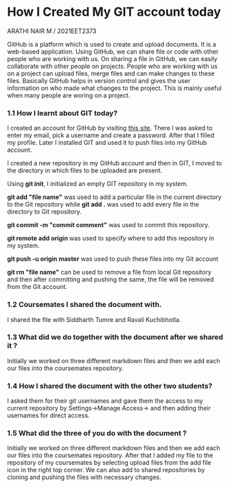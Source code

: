 # **How I Created My GIT account today**
ARATHI NAIR M / 2021EET2373

GitHub is a platform which is used to create and upload documents. It is a web-based application. Using GitHub, we can share file or code with other people who are working with us. On sharing a file in GitHub, we can easily collaborate with other people on projects. People who are working with us on a project can upload files, merge files and can make changes to these files. Basically GitHub helps in version control and gives the user information on who made what changes to the project. This is mainly useful when many people are woring on a project.

### 1.1 How I learnt about GIT today?

I created an account for GitHub by visiting [this site](github.com). There I was asked to enter my email, pick a username and create a password. After that I filled my profile. Later I installed GIT and used it to push files into my GitHub account. 

I created a new repository in my GitHub account and then in GIT, I moved to the directory in which files to be uploaded are present. 

Using **git init**, I initialized an empty GIT repository in my system. 

**git add "file name"** was used to add a particular file in the current directory to the Git repository while  **git add .** was used to add every file in the directory to Git repository.

**git commit -m "commit comment"** was used to commit this repository.

**git remote add origin <link to new repository>** was used to specify where to add this repository in my system.

**git push -u origin master** was used to push these files into my Git account

**git rm "file name"** can be used to remove a file from local Git repository and then after committing and pushing the same, the file will be removed from the Git account.

### 1.2 Coursemates I shared the document with.
I shared the file with Siddharth Tumre and Ravali Kuchibhotla.

### 1.3 What did we do together with the document after we shared it ?
Initially we worked on three different markdown files and then we add each our files into the coursemates repository.

### 1.4 How I shared the document with the other two students?
I asked them for their git usernames and gave them the access to my current repository by Settings->Manage Access-> and then adding their usernames for direct access.

### 1.5 What did the three of you do with the document ?
Initially we worked on three different markdown files and then we add each our files into the coursemates repository. After that I added my file to the repository of my coursemates by selecting upload files from the add file icon in the right top corner. We can also add to shared repositories by cloning and pushing the files with necessary changes.
